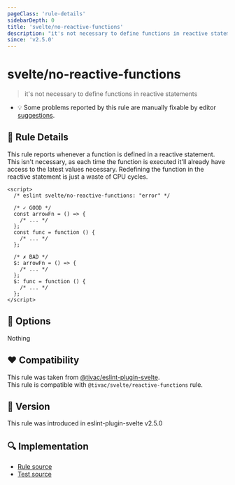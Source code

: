 ```yaml
---
pageClass: 'rule-details'
sidebarDepth: 0
title: 'svelte/no-reactive-functions'
description: "it's not necessary to define functions in reactive statements"
since: 'v2.5.0'
---
```


# svelte/no-reactive-functions

> it's not necessary to define functions in reactive statements

- :bulb: Some problems reported by this rule are manually fixable by editor [suggestions](https://eslint.org/docs/developer-guide/working-with-rules#providing-suggestions).

## :book: Rule Details

This rule reports whenever a function is defined in a reactive statement. This isn't necessary, as each time the function is executed it'll already have access to the latest values necessary. Redefining the function in the reactive statement is just a waste of CPU cycles.

<!--eslint-skip-->

```svelte
<script>
  /* eslint svelte/no-reactive-functions: "error" */

  /* ✓ GOOD */
  const arrowFn = () => {
    /* ... */
  };
  const func = function () {
    /* ... */
  };

  /* ✗ BAD */
  $: arrowFn = () => {
    /* ... */
  };
  $: func = function () {
    /* ... */
  };
</script>
```

## :wrench: Options

Nothing

## :heart: Compatibility

This rule was taken from [@tivac/eslint-plugin-svelte].  
This rule is compatible with `@tivac/svelte/reactive-functions` rule.

[@tivac/eslint-plugin-svelte]: https://github.com/tivac/eslint-plugin-svelte/

## :rocket: Version

This rule was introduced in eslint-plugin-svelte v2.5.0

## :mag: Implementation

- [Rule source](https://github.com/sveltejs/eslint-plugin-svelte/blob/main/packages/eslint-plugin-svelte/src/rules/no-reactive-functions.ts)
- [Test source](https://github.com/sveltejs/eslint-plugin-svelte/blob/main/packages/eslint-plugin-svelte/tests/src/rules/no-reactive-functions.ts)
